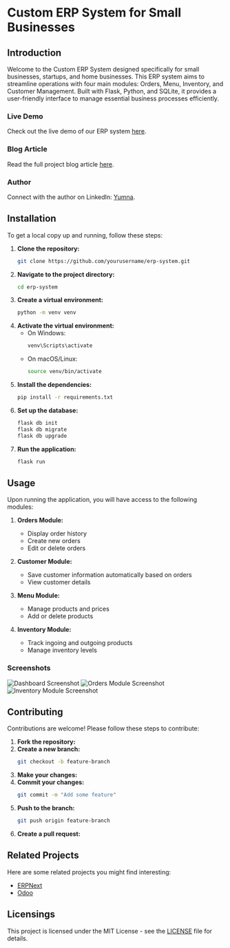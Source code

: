 # Custom ERP System for Small Businesses

## Introduction
Welcome to the Custom ERP System designed specifically for small businesses, startups, and home businesses. This ERP system aims to streamline operations with four main modules: Orders, Menu, Inventory, and Customer Management. Built with Flask, Python, and SQLite, it provides a user-friendly interface to manage essential business processes efficiently.

### Live Demo
Check out the live demo of our ERP system [here](#).

### Blog Article
Read the full project blog article [here](#).

### Author
Connect with the author on LinkedIn: [Yumna](#).

## Installation
To get a local copy up and running, follow these steps:

1. **Clone the repository:**
    ```bash
    git clone https://github.com/yourusername/erp-system.git
    ```
2. **Navigate to the project directory:**
    ```bash
    cd erp-system
    ```
3. **Create a virtual environment:**
    ```bash
    python -m venv venv
    ```
4. **Activate the virtual environment:**
    - On Windows:
        ```bash
        venv\Scripts\activate
        ```
    - On macOS/Linux:
        ```bash
        source venv/bin/activate
        ```
5. **Install the dependencies:**
    ```bash
    pip install -r requirements.txt
    ```
6. **Set up the database:**
    ```bash
    flask db init
    flask db migrate
    flask db upgrade
    ```
7. **Run the application:**
    ```bash
    flask run
    ```

## Usage
Upon running the application, you will have access to the following modules:

1. **Orders Module:**
   - Display order history
   - Create new orders
   - Edit or delete orders

2. **Customer Module:**
   - Save customer information automatically based on orders
   - View customer details

3. **Menu Module:**
   - Manage products and prices
   - Add or delete products

4. **Inventory Module:**
   - Track ingoing and outgoing products
   - Manage inventory levels

### Screenshots
![Dashboard Screenshot](#)
![Orders Module Screenshot](#)
![Inventory Module Screenshot](#)

## Contributing
Contributions are welcome! Please follow these steps to contribute:

1. **Fork the repository:**
2. **Create a new branch:**
    ```bash
    git checkout -b feature-branch
    ```
3. **Make your changes:**
4. **Commit your changes:**
    ```bash
    git commit -m "Add some feature"
    ```
5. **Push to the branch:**
    ```bash
    git push origin feature-branch
    ```
6. **Create a pull request:**

## Related Projects
Here are some related projects you might find interesting:

- [ERPNext](https://github.com/frappe/erpnext)
- [Odoo](https://github.com/odoo/odoo)

## Licensings
This project is licensed under the MIT License - see the [LICENSE](LICENSE) file for details.
